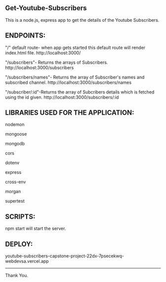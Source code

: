 Get-Youtube-Subscribers
-----------------------
This is a node.js, express app to get the details of the Youtube Subscribers.

ENDPOINTS:
----------

"/" default route- when app gets started this default route will render index.html file.
http://localhost:3000/

"/subscribers"- Returns the arrays of Subscribers.
http://localhost:3000/subscribers

"/subscribers/names"- Returns the array of Subscriber's names and subscribed channel.
http://localhost:3000/subscribers/names

"/subscriber/:id"-Returns the array of Subcribers details which is fetched using the id given.
http://localhost:3000/subscribers/:id


LIBRARIES USED FOR THE APPLICATION:
-----------------------------------

nodemon

mongoose

mongodb

cors

dotenv

express

cross-env

morgan

supertest

SCRIPTS:
--------

npm start will start the server.

DEPLOY:
-------
youtube-subscribers-capstone-project-22dx-7psecekwq-webdevsa.vercel.app


-----------------------------------------------------------------------------------------

Thank You.




